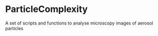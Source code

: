 # ParticleComplexity
A set of scripts and functions to analyse microscopy images of aerosol particles
